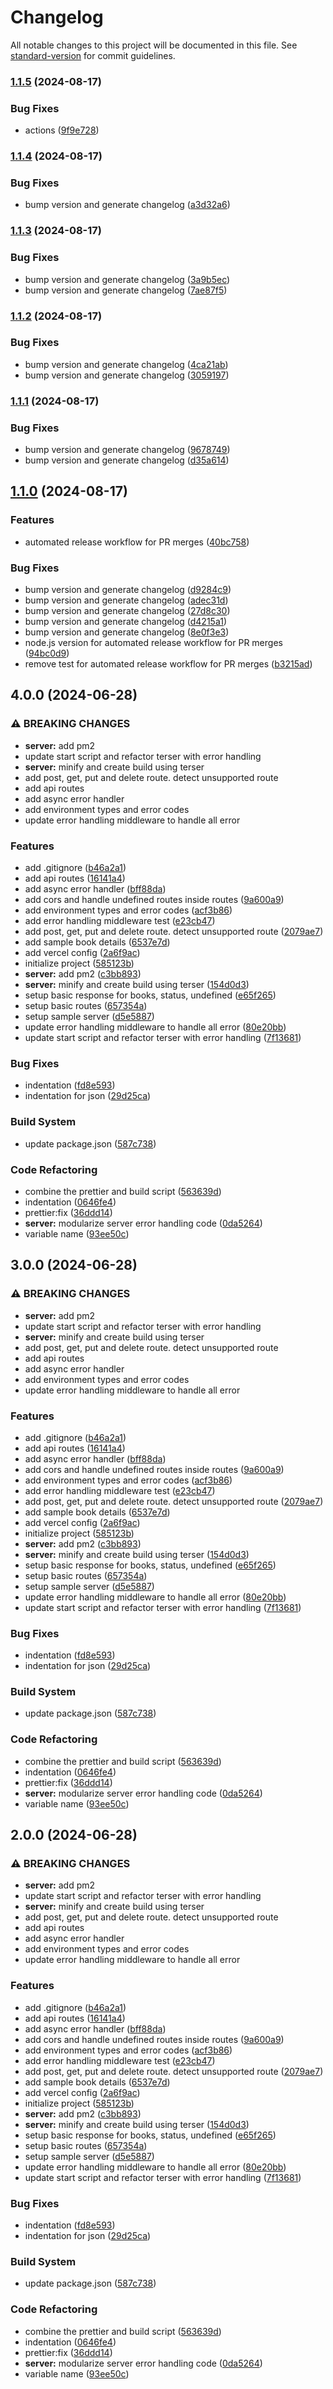 # Changelog

All notable changes to this project will be documented in this file. See [standard-version](https://github.com/conventional-changelog/standard-version) for commit guidelines.

### [1.1.5](https://github.com/montasim/node-express-boilerplate/compare/v1.1.4...v1.1.5) (2024-08-17)

### Bug Fixes

-   actions ([9f9e728](https://github.com/montasim/node-express-boilerplate/commit/9f9e728163a3b8239b2bbbfcef6367ba4ebe853d))

### [1.1.4](https://github.com/montasim/node-express-boilerplate/compare/v1.1.3...v1.1.4) (2024-08-17)

### Bug Fixes

-   bump version and generate changelog ([a3d32a6](https://github.com/montasim/node-express-boilerplate/commit/a3d32a6d2ec225f5c34b7cd223c250439da35678))

### [1.1.3](https://github.com/montasim/node-express-boilerplate/compare/v1.1.2...v1.1.3) (2024-08-17)

### Bug Fixes

-   bump version and generate changelog ([3a9b5ec](https://github.com/montasim/node-express-boilerplate/commit/3a9b5ec23c4a2f490921677c323ba88ed18499a3))
-   bump version and generate changelog ([7ae87f5](https://github.com/montasim/node-express-boilerplate/commit/7ae87f5cefb6593d19b2f3b25c6382cd3f189d3e))

### [1.1.2](https://github.com/montasim/node-express-boilerplate/compare/v1.1.1...v1.1.2) (2024-08-17)

### Bug Fixes

-   bump version and generate changelog ([4ca21ab](https://github.com/montasim/node-express-boilerplate/commit/4ca21ab6f4c0ee652c755f83d9ba32492a3265f0))
-   bump version and generate changelog ([3059197](https://github.com/montasim/node-express-boilerplate/commit/30591971b1b5dd032dfa480a31d088c7c750d484))

### [1.1.1](https://github.com/montasim/node-express-boilerplate/compare/v1.1.0...v1.1.1) (2024-08-17)

### Bug Fixes

-   bump version and generate changelog ([9678749](https://github.com/montasim/node-express-boilerplate/commit/9678749afaca21a9bc5deddfca86278ea2aebd5e))
-   bump version and generate changelog ([d35a614](https://github.com/montasim/node-express-boilerplate/commit/d35a614bd844b701a591db5778ce3e0ce09e4ba4))

## [1.1.0](https://github.com/montasim/node-express-boilerplate/compare/v1.0.0...v1.1.0) (2024-08-17)

### Features

-   automated release workflow for PR merges ([40bc758](https://github.com/montasim/node-express-boilerplate/commit/40bc7588701349bd55a7e4f41b395b3ebb2f0a0e))

### Bug Fixes

-   bump version and generate changelog ([d9284c9](https://github.com/montasim/node-express-boilerplate/commit/d9284c94d93573c9ccc39f8a928c91b66eeb6e97))
-   bump version and generate changelog ([adec31d](https://github.com/montasim/node-express-boilerplate/commit/adec31d3bc36441aac425c3eca19a1c60c9d3779))
-   bump version and generate changelog ([27d8c30](https://github.com/montasim/node-express-boilerplate/commit/27d8c3010c3d6b5b53757fbe0572bea4efd3eb57))
-   bump version and generate changelog ([d4215a1](https://github.com/montasim/node-express-boilerplate/commit/d4215a176a11643aba4989a2eb8e479a05a4b049))
-   bump version and generate changelog ([8e0f3e3](https://github.com/montasim/node-express-boilerplate/commit/8e0f3e308cc66b49ffa54ed71bbc3e7a080a9d1a))
-   node.js version for automated release workflow for PR merges ([94bc0d9](https://github.com/montasim/node-express-boilerplate/commit/94bc0d999c6487840fd83fdd1c6b9b7198a6f549))
-   remove test for automated release workflow for PR merges ([b3215ad](https://github.com/montasim/node-express-boilerplate/commit/b3215adda9a50efb8a0b46aace676b27757d6cd4))

## 4.0.0 (2024-06-28)

### ⚠ BREAKING CHANGES

-   **server:** add pm2
-   update start script and refactor terser with error handling
-   **server:** minify and create build using terser
-   add post, get, put and delete route. detect unsupported route
-   add api routes
-   add async error handler
-   add environment types and error codes
-   update error handling middleware to handle all error

### Features

-   add .gitignore ([b46a2a1](https://github.com/montasim/library-management-system-server/commit/b46a2a163af86dcca9e2640b4c124b2996a2f946))
-   add api routes ([16141a4](https://github.com/montasim/library-management-system-server/commit/16141a4b45e9c1664d265ed865acd0aadfaa4a63))
-   add async error handler ([bff88da](https://github.com/montasim/library-management-system-server/commit/bff88daa48f6b0368efa588ca62377a90cd3cb89))
-   add cors and handle undefined routes inside routes ([9a600a9](https://github.com/montasim/library-management-system-server/commit/9a600a962cc969990b42633ae29308054f1c5ef9))
-   add environment types and error codes ([acf3b86](https://github.com/montasim/library-management-system-server/commit/acf3b861c3c82d9360e32927e57fc4efe3ee95b2))
-   add error handling middleware test ([e23cb47](https://github.com/montasim/library-management-system-server/commit/e23cb47d0aff73fc1ddb21f2ec2fa1fc6c0291b0))
-   add post, get, put and delete route. detect unsupported route ([2079ae7](https://github.com/montasim/library-management-system-server/commit/2079ae73742089caad8eabb6d9881c38ca14d16b))
-   add sample book details ([6537e7d](https://github.com/montasim/library-management-system-server/commit/6537e7dd757e56d363e45dadc0570243166ea7c7))
-   add vercel config ([2a6f9ac](https://github.com/montasim/library-management-system-server/commit/2a6f9acc75212a38190cc77a765893893dd9af17))
-   initialize project ([585123b](https://github.com/montasim/library-management-system-server/commit/585123bb239de663f932a06bfa4bc97236312e53))
-   **server:** add pm2 ([c3bb893](https://github.com/montasim/library-management-system-server/commit/c3bb89394c434ba8aceae8519708604340a16cbb))
-   **server:** minify and create build using terser ([154d0d3](https://github.com/montasim/library-management-system-server/commit/154d0d3af8daee6ac93d73bb18164e3ae82fda94))
-   setup basic response for books, status, undefined ([e65f265](https://github.com/montasim/library-management-system-server/commit/e65f2651b2453eb7c89b78b62adfccef7c5b8594))
-   setup basic routes ([657354a](https://github.com/montasim/library-management-system-server/commit/657354a8bef730739198d88c0b788e726b0ff3b4))
-   setup sample server ([d5e5887](https://github.com/montasim/library-management-system-server/commit/d5e58871fc52d50e57630d7c26ec413f5c176cff))
-   update error handling middleware to handle all error ([80e20bb](https://github.com/montasim/library-management-system-server/commit/80e20bbdf55aff42240deedca9917439c94c3f77))
-   update start script and refactor terser with error handling ([7f13681](https://github.com/montasim/library-management-system-server/commit/7f1368116711d18296ad52ab0349e86d2d65f1b9))

### Bug Fixes

-   indentation ([fd8e593](https://github.com/montasim/library-management-system-server/commit/fd8e5930da448653070da1c413470b9ac97255ec))
-   indentation for json ([29d25ca](https://github.com/montasim/library-management-system-server/commit/29d25ca6ccc9c2de10a2399f694e8a83286eab3e))

### Build System

-   update package.json ([587c738](https://github.com/montasim/library-management-system-server/commit/587c738204644dc77f3c62f1778d03b804d6b909))

### Code Refactoring

-   combine the prettier and build script ([563639d](https://github.com/montasim/library-management-system-server/commit/563639ddd67044e4ce0087283c69ea0370b7b8f2))
-   indentation ([0646fe4](https://github.com/montasim/library-management-system-server/commit/0646fe412038760abc9845317dffe40f1f0511ff))
-   prettier:fix ([36ddd14](https://github.com/montasim/library-management-system-server/commit/36ddd14734897b63827867201980e96d516e4e11))
-   **server:** modularize server error handling code ([0da5264](https://github.com/montasim/library-management-system-server/commit/0da5264fa8551d514e260ba1d3b2812d4d7676fc))
-   variable name ([93ee50c](https://github.com/montasim/library-management-system-server/commit/93ee50c428f82a92dffe58b06d776ae42677e5cd))

## 3.0.0 (2024-06-28)

### ⚠ BREAKING CHANGES

-   **server:** add pm2
-   update start script and refactor terser with error handling
-   **server:** minify and create build using terser
-   add post, get, put and delete route. detect unsupported route
-   add api routes
-   add async error handler
-   add environment types and error codes
-   update error handling middleware to handle all error

### Features

-   add .gitignore ([b46a2a1](https://github.com/montasim/library-management-system-server/commit/b46a2a163af86dcca9e2640b4c124b2996a2f946))
-   add api routes ([16141a4](https://github.com/montasim/library-management-system-server/commit/16141a4b45e9c1664d265ed865acd0aadfaa4a63))
-   add async error handler ([bff88da](https://github.com/montasim/library-management-system-server/commit/bff88daa48f6b0368efa588ca62377a90cd3cb89))
-   add cors and handle undefined routes inside routes ([9a600a9](https://github.com/montasim/library-management-system-server/commit/9a600a962cc969990b42633ae29308054f1c5ef9))
-   add environment types and error codes ([acf3b86](https://github.com/montasim/library-management-system-server/commit/acf3b861c3c82d9360e32927e57fc4efe3ee95b2))
-   add error handling middleware test ([e23cb47](https://github.com/montasim/library-management-system-server/commit/e23cb47d0aff73fc1ddb21f2ec2fa1fc6c0291b0))
-   add post, get, put and delete route. detect unsupported route ([2079ae7](https://github.com/montasim/library-management-system-server/commit/2079ae73742089caad8eabb6d9881c38ca14d16b))
-   add sample book details ([6537e7d](https://github.com/montasim/library-management-system-server/commit/6537e7dd757e56d363e45dadc0570243166ea7c7))
-   add vercel config ([2a6f9ac](https://github.com/montasim/library-management-system-server/commit/2a6f9acc75212a38190cc77a765893893dd9af17))
-   initialize project ([585123b](https://github.com/montasim/library-management-system-server/commit/585123bb239de663f932a06bfa4bc97236312e53))
-   **server:** add pm2 ([c3bb893](https://github.com/montasim/library-management-system-server/commit/c3bb89394c434ba8aceae8519708604340a16cbb))
-   **server:** minify and create build using terser ([154d0d3](https://github.com/montasim/library-management-system-server/commit/154d0d3af8daee6ac93d73bb18164e3ae82fda94))
-   setup basic response for books, status, undefined ([e65f265](https://github.com/montasim/library-management-system-server/commit/e65f2651b2453eb7c89b78b62adfccef7c5b8594))
-   setup basic routes ([657354a](https://github.com/montasim/library-management-system-server/commit/657354a8bef730739198d88c0b788e726b0ff3b4))
-   setup sample server ([d5e5887](https://github.com/montasim/library-management-system-server/commit/d5e58871fc52d50e57630d7c26ec413f5c176cff))
-   update error handling middleware to handle all error ([80e20bb](https://github.com/montasim/library-management-system-server/commit/80e20bbdf55aff42240deedca9917439c94c3f77))
-   update start script and refactor terser with error handling ([7f13681](https://github.com/montasim/library-management-system-server/commit/7f1368116711d18296ad52ab0349e86d2d65f1b9))

### Bug Fixes

-   indentation ([fd8e593](https://github.com/montasim/library-management-system-server/commit/fd8e5930da448653070da1c413470b9ac97255ec))
-   indentation for json ([29d25ca](https://github.com/montasim/library-management-system-server/commit/29d25ca6ccc9c2de10a2399f694e8a83286eab3e))

### Build System

-   update package.json ([587c738](https://github.com/montasim/library-management-system-server/commit/587c738204644dc77f3c62f1778d03b804d6b909))

### Code Refactoring

-   combine the prettier and build script ([563639d](https://github.com/montasim/library-management-system-server/commit/563639ddd67044e4ce0087283c69ea0370b7b8f2))
-   indentation ([0646fe4](https://github.com/montasim/library-management-system-server/commit/0646fe412038760abc9845317dffe40f1f0511ff))
-   prettier:fix ([36ddd14](https://github.com/montasim/library-management-system-server/commit/36ddd14734897b63827867201980e96d516e4e11))
-   **server:** modularize server error handling code ([0da5264](https://github.com/montasim/library-management-system-server/commit/0da5264fa8551d514e260ba1d3b2812d4d7676fc))
-   variable name ([93ee50c](https://github.com/montasim/library-management-system-server/commit/93ee50c428f82a92dffe58b06d776ae42677e5cd))

## 2.0.0 (2024-06-28)

### ⚠ BREAKING CHANGES

-   **server:** add pm2
-   update start script and refactor terser with error handling
-   **server:** minify and create build using terser
-   add post, get, put and delete route. detect unsupported route
-   add api routes
-   add async error handler
-   add environment types and error codes
-   update error handling middleware to handle all error

### Features

-   add .gitignore ([b46a2a1](https://github.com/montasim/library-management-system-server/commit/b46a2a163af86dcca9e2640b4c124b2996a2f946))
-   add api routes ([16141a4](https://github.com/montasim/library-management-system-server/commit/16141a4b45e9c1664d265ed865acd0aadfaa4a63))
-   add async error handler ([bff88da](https://github.com/montasim/library-management-system-server/commit/bff88daa48f6b0368efa588ca62377a90cd3cb89))
-   add cors and handle undefined routes inside routes ([9a600a9](https://github.com/montasim/library-management-system-server/commit/9a600a962cc969990b42633ae29308054f1c5ef9))
-   add environment types and error codes ([acf3b86](https://github.com/montasim/library-management-system-server/commit/acf3b861c3c82d9360e32927e57fc4efe3ee95b2))
-   add error handling middleware test ([e23cb47](https://github.com/montasim/library-management-system-server/commit/e23cb47d0aff73fc1ddb21f2ec2fa1fc6c0291b0))
-   add post, get, put and delete route. detect unsupported route ([2079ae7](https://github.com/montasim/library-management-system-server/commit/2079ae73742089caad8eabb6d9881c38ca14d16b))
-   add sample book details ([6537e7d](https://github.com/montasim/library-management-system-server/commit/6537e7dd757e56d363e45dadc0570243166ea7c7))
-   add vercel config ([2a6f9ac](https://github.com/montasim/library-management-system-server/commit/2a6f9acc75212a38190cc77a765893893dd9af17))
-   initialize project ([585123b](https://github.com/montasim/library-management-system-server/commit/585123bb239de663f932a06bfa4bc97236312e53))
-   **server:** add pm2 ([c3bb893](https://github.com/montasim/library-management-system-server/commit/c3bb89394c434ba8aceae8519708604340a16cbb))
-   **server:** minify and create build using terser ([154d0d3](https://github.com/montasim/library-management-system-server/commit/154d0d3af8daee6ac93d73bb18164e3ae82fda94))
-   setup basic response for books, status, undefined ([e65f265](https://github.com/montasim/library-management-system-server/commit/e65f2651b2453eb7c89b78b62adfccef7c5b8594))
-   setup basic routes ([657354a](https://github.com/montasim/library-management-system-server/commit/657354a8bef730739198d88c0b788e726b0ff3b4))
-   setup sample server ([d5e5887](https://github.com/montasim/library-management-system-server/commit/d5e58871fc52d50e57630d7c26ec413f5c176cff))
-   update error handling middleware to handle all error ([80e20bb](https://github.com/montasim/library-management-system-server/commit/80e20bbdf55aff42240deedca9917439c94c3f77))
-   update start script and refactor terser with error handling ([7f13681](https://github.com/montasim/library-management-system-server/commit/7f1368116711d18296ad52ab0349e86d2d65f1b9))

### Bug Fixes

-   indentation ([fd8e593](https://github.com/montasim/library-management-system-server/commit/fd8e5930da448653070da1c413470b9ac97255ec))
-   indentation for json ([29d25ca](https://github.com/montasim/library-management-system-server/commit/29d25ca6ccc9c2de10a2399f694e8a83286eab3e))

### Build System

-   update package.json ([587c738](https://github.com/montasim/library-management-system-server/commit/587c738204644dc77f3c62f1778d03b804d6b909))

### Code Refactoring

-   combine the prettier and build script ([563639d](https://github.com/montasim/library-management-system-server/commit/563639ddd67044e4ce0087283c69ea0370b7b8f2))
-   indentation ([0646fe4](https://github.com/montasim/library-management-system-server/commit/0646fe412038760abc9845317dffe40f1f0511ff))
-   prettier:fix ([36ddd14](https://github.com/montasim/library-management-system-server/commit/36ddd14734897b63827867201980e96d516e4e11))
-   **server:** modularize server error handling code ([0da5264](https://github.com/montasim/library-management-system-server/commit/0da5264fa8551d514e260ba1d3b2812d4d7676fc))
-   variable name ([93ee50c](https://github.com/montasim/library-management-system-server/commit/93ee50c428f82a92dffe58b06d776ae42677e5cd))

